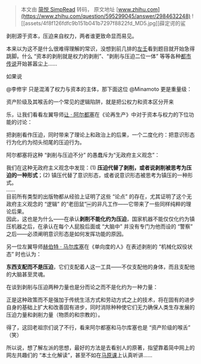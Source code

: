 > 本文由 [简悦 SimpRead](http://ksria.com/simpread/) 转码， 原文地址 [www.zhihu.com](https://www.zhihu.com/question/595299045/answer/2984632248) ![[assets/4f8f126fdfc9b151b041b7297f8822fd_MD5.jpg]]薛定谔的鲨

剥削源于资本，压迫来自权力，两者谁更致命显而易见。

本来以为这不是什么很难得理解的常识，没想到前几排的[左壬](https://www.zhihu.com/search?q=%E5%B7%A6%E5%A3%AC&search_source=Entity&hybrid_search_source=Entity&hybrid_search_extra=%7B%22sourceType%22%3A%22answer%22%2C%22sourceId%22%3A2984632248%7D)看到题目就开始急得跳脚。什么 “资本的剥削就是权力的剥削”、“剥削与压迫二位一体” 等等各种[都市传说](https://www.zhihu.com/search?q=%E9%83%BD%E5%B8%82%E4%BC%A0%E8%AF%B4&search_source=Entity&hybrid_search_source=Entity&hybrid_search_extra=%7B%22sourceType%22%3A%22answer%22%2C%22sourceId%22%3A2984632248%7D)开始甚嚣尘上……

如果说

@李修宇 只是混淆了权力与资本的主体，那下面这位 @Minamoto 更是重量级：

资产阶级及其喉舌的一个常见的逻辑陷阱，就是把公权力和资本区分开来

乐，让我们看看左翼导师[让 · 阿尔都塞](https://www.zhihu.com/search?q=%E8%AE%A9%C2%B7%E9%98%BF%E5%B0%94%E9%83%BD%E5%A1%9E&search_source=Entity&hybrid_search_source=Entity&hybrid_search_extra=%7B%22sourceType%22%3A%22answer%22%2C%22sourceId%22%3A2984632248%7D)在《论再生产》中对于资本与权力的下位功能的讨论：

把剥削看作压迫，同时带来了理论上和政治上的后果，一个二度化约：把意识形态行为化约为彻头彻尾的压迫行为。

阿尔都塞将这种 “剥削与压迫不分” 的愚蠢斥为“无政府主义观念”：

我们在这种无政府主义观念中发现：(1) **压迫代替了剥削，或者说剥削被思考为压迫的一种形式**；(2) 镇压代替了意识形态，或者说意识形态被思考为镇压的一种形式。  
……  
目前所有类型的出版物都从经验上证明了这些 “论点” 的存在，尤其证明了这个无政府主义观念的 “逻辑” 的“老田鼠”￼的非凡工作——它带来了一些同样纯粹的理论后果。  
因此，这也是为什么——在承认**剥削不能化约为压迫**，国家机器不能仅仅化约为镇压机器之后，在承认在每个人屁股后面或 “大脑中” 并没有专门为他而设的 “警察” 之后——必须阐明意识形态是如何发挥功能的原因。

另一位左翼导师[赫伯特 · 马尔库塞](https://www.zhihu.com/search?q=%E8%B5%AB%E4%BC%AF%E7%89%B9%C2%B7%E9%A9%AC%E5%B0%94%E5%BA%93%E5%A1%9E&search_source=Entity&hybrid_search_source=Entity&hybrid_search_extra=%7B%22sourceType%22%3A%22answer%22%2C%22sourceId%22%3A2984632248%7D)在《单向度的人》在表述剥削的 “机械化奴役状态” 时也认为：

**东西支配而不是压迫**，它们支配着人这一工具——不仅支配他的身体，而且支配他的大脑甚至灵魂。

在谈到剥削与压迫两种力量也是分而论之而不是化约为一种力量：

正是这种政策而不是强加于传统生活方式和劳动方式之上的技术，将在固有的进步自身的基础上扩大和改善固有进步，同时消除种种使它们无力确保人类生存发展的压迫力量和剥削力量（物质的和宗教的）。

得了，这回老祖宗们说了不行，看来阿尔都塞和马尔库塞也是 “资产阶级的喉舌” （笑）

所以说，想了解左派的思想，最好的方法是去看别人的原著，指望靠着简中网上的网左共趣们的 “本土化解读”，甚至不如在[马原课](https://www.zhihu.com/search?q=%E9%A9%AC%E5%8E%9F%E8%AF%BE&search_source=Entity&hybrid_search_source=Entity&hybrid_search_extra=%7B%22sourceType%22%3A%22answer%22%2C%22sourceId%22%3A2984632248%7D)上认真听讲……
